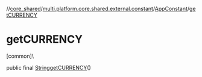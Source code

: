 //[core_shared](../../../index.md)/[multi.platform.core.shared.external.constant](../index.md)/[AppConstant](index.md)/[getCURRENCY](get-c-u-r-r-e-n-c-y.md)

# getCURRENCY

[common]\

public final [String](https://developer.android.com/reference/kotlin/java/lang/String.html)[getCURRENCY](get-c-u-r-r-e-n-c-y.md)()

